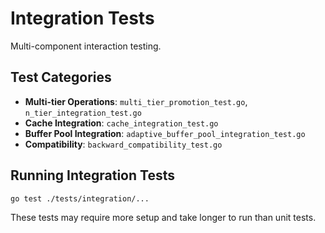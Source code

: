 # Integration Tests

Multi-component interaction testing.

## Test Categories

- **Multi-tier Operations**: `multi_tier_promotion_test.go`, `n_tier_integration_test.go`
- **Cache Integration**: `cache_integration_test.go`
- **Buffer Pool Integration**: `adaptive_buffer_pool_integration_test.go`
- **Compatibility**: `backward_compatibility_test.go`

## Running Integration Tests

```bash
go test ./tests/integration/...
```

These tests may require more setup and take longer to run than unit tests.